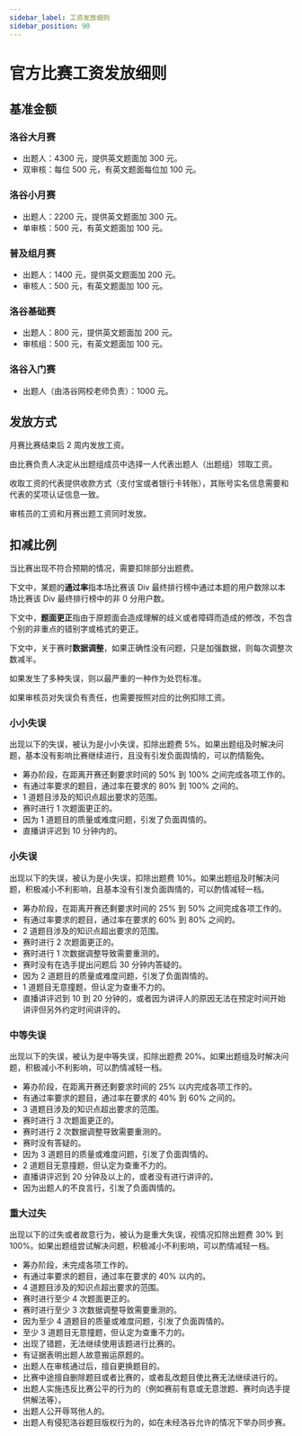 ```yaml
---
sidebar_label: 工资发放细则
sidebar_position: 90
---
```


# 官方比赛工资发放细则

## 基准金额

### 洛谷大月赛

- 出题人：4300 元，提供英文题面加 300 元。
- 双审核：每位 500 元，有英文题面每位加 100 元。

### 洛谷小月赛

- 出题人：2200 元，提供英文题面加 300 元。
- 单审核：500 元，有英文题面加 100 元。

### 普及组月赛

- 出题人：1400 元，提供英文题面加 200 元。
- 审核人：500 元，有英文题面加 100 元。

### 洛谷基础赛

- 出题人：800 元，提供英文题面加 200 元。
- 审核组：500 元，有英文题面加 100 元。

### 洛谷入门赛

- 出题人（由洛谷网校老师负责）：1000 元。

## 发放方式

月赛比赛结束后 2 周内发放工资。

由比赛负责人决定从出题组成员中选择一人代表出题人（出题组）领取工资。

收取工资的代表提供收款方式（支付宝或者银行卡转账），其账号实名信息需要和代表的奖项认证信息一致。

审核员的工资和月赛出题工资同时发放。

## 扣减比例

当比赛出现不符合预期的情况，需要扣除部分出题费。

下文中，某题的**通过率**指本场比赛该 Div 最终排行榜中通过本题的用户数除以本场比赛该 Div 最终排行榜中的非 0 分用户数。

下文中，**题面更正**指由于原题面会造成理解的歧义或者障碍而造成的修改，不包含个别的非重点的错别字或格式的更正。

下文中，关于赛时**数据调整**，如果正确性没有问题，只是加强数据，则每次调整次数减半。

如果发生了多种失误，则以最严重的一种作为处罚标准。

如果审核员对失误负有责任，也需要按照对应的比例扣除工资。

### 小小失误

出现以下的失误，被认为是小小失误，扣除出题费 5%。如果出题组及时解决问题，基本没有影响比赛继续进行，且没有引发负面舆情的，可以酌情豁免。

- 筹办阶段，在距离开赛还剩要求时间的 50% 到 100% 之间完成各项工作的。
- 有通过率要求的题目，通过率在要求的 80% 到 100% 之间的。
- 1 道题目涉及的知识点超出要求的范围。
- 赛时进行 1 次题面更正的。
- 因为 1 道题目的质量或难度问题，引发了负面舆情的。
- 直播讲评迟到 10 分钟内的。

### 小失误

出现以下的失误，被认为是小失误，扣除出题费 10%。如果出题组及时解决问题，积极减小不利影响，且基本没有引发负面舆情的，可以酌情减轻一档。

- 筹办阶段，在距离开赛还剩要求时间的 25% 到 50% 之间完成各项工作的。
- 有通过率要求的题目，通过率在要求的 60% 到 80% 之间的。
- 2 道题目涉及的知识点超出要求的范围。
- 赛时进行 2 次题面更正的。
- 赛时进行 1 次数据调整导致需要重测的。
- 赛时没有在选手提出问题后 30 分钟内答疑的。
- 因为 2 道题目的质量或难度问题，引发了负面舆情的。
- 1 道题目无意撞题，但认定为查重不力的。
- 直播讲评迟到 10 到 20 分钟的，或者因为讲评人的原因无法在预定时间开始讲评但另外约定时间讲评的。

### 中等失误

出现以下的失误，被认为是中等失误，扣除出题费 20%。如果出题组及时解决问题，积极减小不利影响，可以酌情减轻一档。

- 筹办阶段，在距离开赛还剩要求时间的 25% 以内完成各项工作的。
- 有通过率要求的题目，通过率在要求的 40% 到 60% 之间的。
- 3 道题目涉及的知识点超出要求的范围。
- 赛时进行 3 次题面更正的。
- 赛时进行 2 次数据调整导致需要重测的。
- 赛时没有答疑的。
- 因为 3 道题目的质量或难度问题，引发了负面舆情的。
- 2 道题目无意撞题，但认定为查重不力的。
- 直播讲评迟到 20 分钟及以上的，或者没有进行讲评的。
- 因为出题人的不良言行，引发了负面舆情的。

### 重大过失

出现以下的过失或者故意行为，被认为是重大失误，视情况扣除出题费 30% 到 100%。如果出题组尝试解决问题，积极减小不利影响，可以酌情减轻一档。

- 筹办阶段，未完成各项工作的。
- 有通过率要求的题目，通过率在要求的 40% 以内的。
- 4 道题目涉及的知识点超出要求的范围。
- 赛时进行至少 4 次题面更正的。
- 赛时进行至少 3 次数据调整导致需要重测的。
- 因为至少 4 道题目的质量或难度问题，引发了负面舆情的。
- 至少 3 道题目无意撞题，但认定为查重不力的。
- 出现了错题，无法继续使用该题进行比赛的。
- 有证据表明出题人故意搬运原题的。
- 出题人在审核通过后，擅自更换题目的。
- 比赛中途擅自删除题目或者比赛的，或者乱改题目使比赛无法继续进行的。
- 出题人实施违反比赛公平的行为的（例如赛前有意或无意泄题、赛时向选手提供解法等）。
- 出题人公开辱骂他人的。
- 出题人有侵犯洛谷题目版权行为的，如在未经洛谷允许的情况下举办同步赛。
